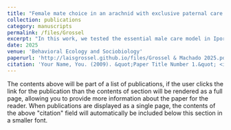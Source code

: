 ```yaml
---
title: "Female mate choice in an arachnid with exclusive paternal care: males in good condition have higher mating success, but only if they can advertise it"
collection: publications
category: manuscripts
permalink: /files/Grossel
excerpt: "In this work, we tested the essential male care model in Iporangaia pustulosa, a harvestman with exclusive paternal care. Using a field experiment, we manipulated males' body condition and gland status (pheromone-releasing or blocked). Well-fed males with unblocked glands received more eggs and had higher fitness. Our results suggest that sexual advertisement is condition-dependent and enhances male attractiveness, supporting the model’s predictions and highlighting the link between body condition, pheromones, and mating success."
date: 2025
venue: 'Behavioral Ecology and Sociobiology'
paperurl: 'http://laisgrossel.github.io/files/Grossel & Machado 2025.pdf'
citation: 'Your Name, You. (2009). &quot;Paper Title Number 1.&quot; <i>Journal 1</i>. 1(1).'
---
```

The contents above will be part of a list of publications, if the user clicks the link for the publication than the contents of section will be rendered as a full page, allowing you to provide more information about the paper for the reader. When publications are displayed as a single page, the contents of the above "citation" field will automatically be included below this section in a smaller font.
